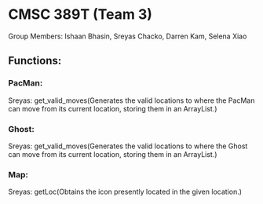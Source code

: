 # CMSC 389T (Team 3)
Group Members: Ishaan Bhasin, Sreyas Chacko, Darren Kam, Selena Xiao

## Functions:
### PacMan:
Sreyas: get_valid_moves(Generates the valid locations to where the PacMan can move from its current location, storing them in an ArrayList.)

### Ghost:
Sreyas: get_valid_moves(Generates the valid locations to where the Ghost can move from its current location, storing them in an ArrayList.)

### Map:
Sreyas: getLoc(Obtains the icon presently located in the given location.)